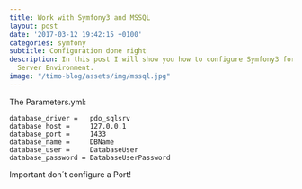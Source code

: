 ```yaml
---
title: Work with Symfony3 and MSSQL
layout: post
date: '2017-03-12 19:42:15 +0100'
categories: symfony
subtitle: Configuration done right
description: In this post I will show you how to configure Symfony3 for a pure Windows
  Server Environment.
image: "/timo-blog/assets/img/mssql.jpg"
---
```


The Parameters.yml:

```
database_driver =   pdo_sqlsrv
database_host =     127.0.0.1
database_port =     1433
database_name =     DBName
database_user =     DatabaseUser
database_password = DatabaseUserPassword
```

Important don´t configure a Port! 
